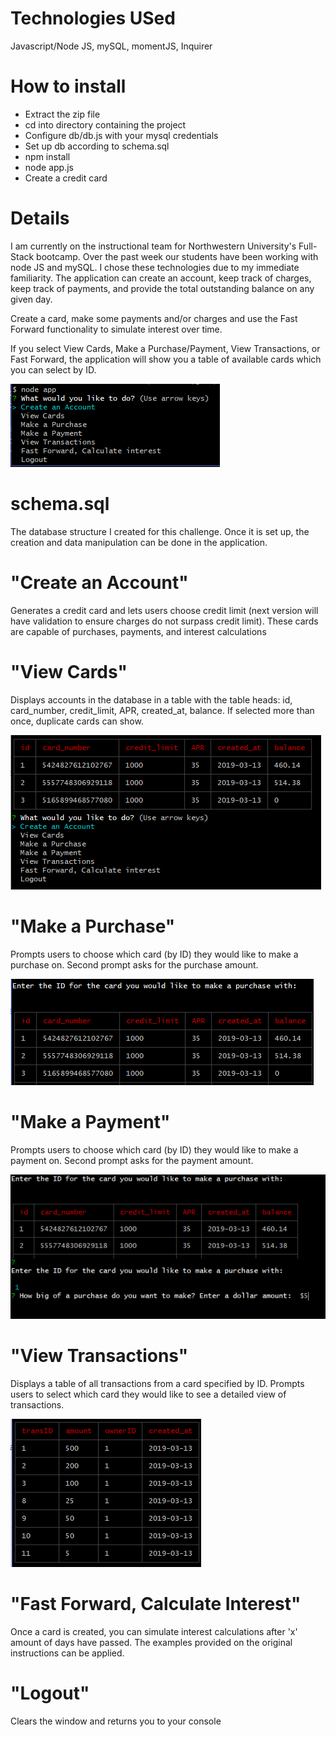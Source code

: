 # Technologies USed
  Javascript/Node JS,
  mySQL,
  momentJS,
  Inquirer

# How to install
  - Extract the zip file
  - cd into directory containing the project
  - Configure db/db.js with your mysql credentials
  - Set up db according to schema.sql
  - npm install
  - node app.js
  - Create a credit card

# Details
  I am currently on the instructional team for Northwestern University's Full-Stack bootcamp. Over the past week our students have been working with node JS and mySQL. I chose these technologies due to my immediate familiarity. The application can create an account, keep track of charges, keep track of payments, and provide the total outstanding balance on any given day.

  Create a card, make some payments and/or charges and use the Fast Forward functionality to simulate interest over time.

  If you select View Cards, Make a Purchase/Payment, View Transactions, or Fast Forward, the application will show you a table of available cards which you can select by ID.

  ![main window](/img/main.PNG)

# schema.sql
  The database structure I created for this challenge. Once it is set up, the creation and data manipulation can be done in the application.

# "Create an Account"
  Generates a credit card and lets users choose credit limit (next version will have validation to ensure charges do not surpass credit limit). These cards are capable of purchases, payments, and interest calculations


# "View Cards"
  Displays accounts in the database in a table with the table heads: id, card_number, credit_limit, APR, created_at, balance. If selected more than once, duplicate cards can show.

  ![view cards](/img/view-cards.PNG)

# "Make a Purchase"
  Prompts users to choose which card (by ID) they would like to make a purchase on. Second prompt asks for the purchase amount.

  ![make a purchase](/img/purchase.PNG)

# "Make a Payment"
  Prompts users to choose which card (by ID) they would like to make a payment on. Second prompt asks for the payment amount.

  ![make a payment](/img/payment.PNG)

# "View Transactions"
  Displays a table of all transactions from a card specified by ID. Prompts users to select which card they would like to see a detailed view of transactions.

  ![see transactions](/img/transactions.PNG)

# "Fast Forward, Calculate Interest"
  Once a card is created, you can simulate interest calculations after 'x' amount of days have passed. The examples provided on the original instructions can be applied.

# "Logout"
  Clears the window and returns you to your console


